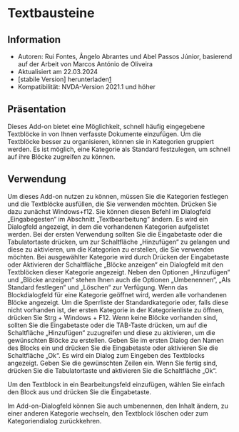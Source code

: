 # Textbausteine #


## Information
* Autoren: Rui Fontes, Ângelo Abrantes und Abel Passos Júnior, basierend auf der Arbeit von Marcos António de Oliveira
* Aktualisiert am 22.03.2024
* [stabile Version] herunterladen[1]
* Kompatibilität: NVDA-Version 2021.1 und höher


## Präsentation
Dieses Add-on bietet eine Möglichkeit, schnell häufig eingegebene Textblöcke in von Ihnen verfasste Dokumente einzufügen.
Um die Textblöcke besser zu organisieren, können sie in Kategorien gruppiert werden.
Es ist möglich, eine Kategorie als Standard festzulegen, um schnell auf ihre Blöcke zugreifen zu können.


## Verwendung
Um dieses Add-on nutzen zu können, müssen Sie die Kategorien festlegen und die Textblöcke ausfüllen, die Sie verwenden möchten.
Drücken Sie dazu zunächst Windows+f12. Sie können diesen Befehl im Dialogfeld „Eingabegesten“ im Abschnitt „Textbearbeitung“ ändern.
Es wird ein Dialogfeld angezeigt, in dem die vorhandenen Kategorien aufgelistet  werden. Bei der ersten Verwendung sollten Sie die Eingabetaste oder die Tabulatortaste drücken, um zur Schaltfläche „Hinzufügen“ zu gelangen und diese zu aktivieren, um die Kategorien zu erstellen, die Sie verwenden möchten.
Bei ausgewählter Kategorie wird durch Drücken der Eingabetaste oder Aktivieren der Schaltfläche „Blöcke anzeigen“ ein Dialogfeld mit den Textblöcken dieser Kategorie angezeigt.
Neben den Optionen „Hinzufügen“ und „Blöcke anzeigen“ stehen Ihnen auch die Optionen „Umbenennen“, „Als Standard festlegen“ und „Löschen“ zur Verfügung.
Wenn das Blockdialogfeld für eine Kategorie geöffnet wird, werden alle vorhandenen Blöcke angezeigt.
Um die Sperrliste der Standardkategorie oder, falls diese nicht vorhanden ist, der ersten Kategorie in der Kategorienliste zu öffnen, drücken Sie Strg + Windows + F12.
Wenn keine Blöcke vorhanden sind, sollten Sie die Eingabetaste oder die TAB-Taste drücken, um auf die Schaltfläche „Hinzufügen“ zuzugreifen und diese zu aktivieren, um die gewünschten Blöcke zu erstellen.
Geben Sie im ersten Dialog den Namen des Blocks ein und drücken Sie die Eingabetaste oder aktivieren Sie die Schaltfläche „Ok“.
Es wird ein Dialog zum Eingeben des Textblocks angezeigt.
Geben Sie die gewünschten Zeilen ein. Wenn Sie fertig sind, drücken Sie die Tabulatortaste und aktivieren Sie die Schaltfläche „Ok“.

Um den Textblock in ein Bearbeitungsfeld einzufügen, wählen Sie einfach den Block aus und drücken Sie die Eingabetaste.

Im Add-on-Dialogfeld können Sie auch umbenennen, den Inhalt ändern, zu einer anderen Kategorie wechseln, den Textblock löschen oder zum Kategoriendialog zurückkehren.


[1]: https://github.com/ruifontes/frequentText/releases/download/2025.08.03/frequentText-2025.08.03.nvda-addon
